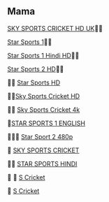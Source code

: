
  
## Mama

[SKY SPORTS CRICKET HD UK](http://mlsh1.com:2086/iptvreal/55225/129)👋👋

[Star Sports 1](http://iptv.kitv.live:1935/live/Shari/MTV-P/53.m3u8)👋👋

[Star Sports 1 Hindi HD](http://xtrm.rtload.be:8999/jaykhantest/JVJNDFLJGVNFDSLK/7)👋👋

[Star Sports 2 HD](http://xtrm.rtload.be:8999/jaykhantest/JVJNDFLJGVNFDSLK/3)👋👋


👋👋 [Star Sports HD](http://66.northerniptv.ca:8000/live/george/george123/201.m3u8)

👋👋[Sky Sports Cricket HD](http://66.northerniptv.ca:8000/golden123/golden123/205)

👋👋 [Sky Sports Cricket 4k](https://bit.ly/32LbYVT)
 
 👋[STAR SPORTS 1 ENGLISH](http://flussonic.finetv.xyz/auth?channel=StarSports1English&authorization=b12eb0ec0130e987278877128ea42934&server=1)

👋👋👋 [Star Sport 2 480p](http://66.northerniptv.ca:8000/tommy2/123456/201?checkedby%3Ahlscat.com)

👋 [SKY SPORTS CRICKET](http://f.ok2.se:8000/victor1/victor123/205)

👋👋 [STAR SPORTS HINDI](http://66.northerniptv.ca:8000/golden123/golden123/201)

👋 👋 [S Cricket](http://66.northerniptv.ca:8000/golden123/golden123/81947)

👋 [S Cricket](http://f.ok2.se:8000/victor1/victor123/81947)

